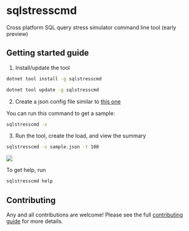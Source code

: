 # sqlstresscmd

Cross platform SQL query stress simulator command line tool (early preview) 

## Getting started guide

1. Install/update the tool

```bash
dotnet tool install -g sqlstresscmd
```

```bash
dotnet tool update -g sqlstresscmd
```

2. Create a json config file similar to [this one](https://github.com/ErikEJ/SqlQueryStress/blob/master/src/SqlQueryStressCLI/sample.json)

You can run this command to get a sample:

```bash
sqlstresscmd -x
```

3. Run the tool, create the load, and view the summary

```bash
sqlstresscmd -s sample.json -t 100
```

![](https://github.com/ErikEJ/SqlQueryStress/blob/master/src/SqlQueryStressCLI/sample.png)

To get help, run

```bash
sqlstresscmd help
```

## Contributing

Any and all contributions are welcome! Please see the full [contributing guide](CONTRIBUTING.md) for more details.  
